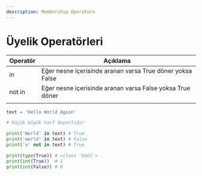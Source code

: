 ```yaml
---
description: Membership Operators
---
```


# Üyelik Operatörleri

| Operatör | Açıklama                                                   |
| -------- | ---------------------------------------------------------- |
| in       | Eğer nesne içerisinde aranan varsa True  döner yoksa False |
| not in   | Eğer nesne içerisinde aranan  varsa False yoksa True döner |
|          |                                                            |

```python
text = 'Hello World Again'

# küçük büyük harf duyarlıdır

print('World' in text) # True
print('world' in text) # False
print('x' not in text) # True

print(type(True)) # <class 'bool'>
print(int(True))  # 1
print(int(False)) # 0
```
